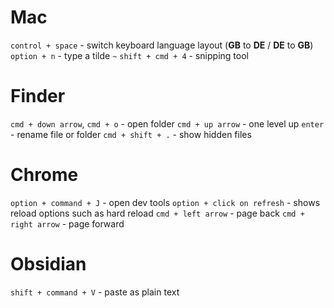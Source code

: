 # Mac

`control + space` - switch keyboard language layout (**GB** to **DE** / **DE** to **GB**)
`option + n` - type a tilde `~`
`shift + cmd + 4` - snipping tool

# Finder 

`cmd + down arrow`, `cmd + o` - open folder
`cmd + up arrow` - one level up
`enter` - rename file or folder
`cmd + shift + .` - show hidden files

# Chrome

`option + command + J` - open dev tools
`option + click on refresh` - shows reload options such as hard reload
`cmd + left arrow` - page back
`cmd + right arrow` - page forward

# Obsidian

`shift + command + V` - paste as plain text
